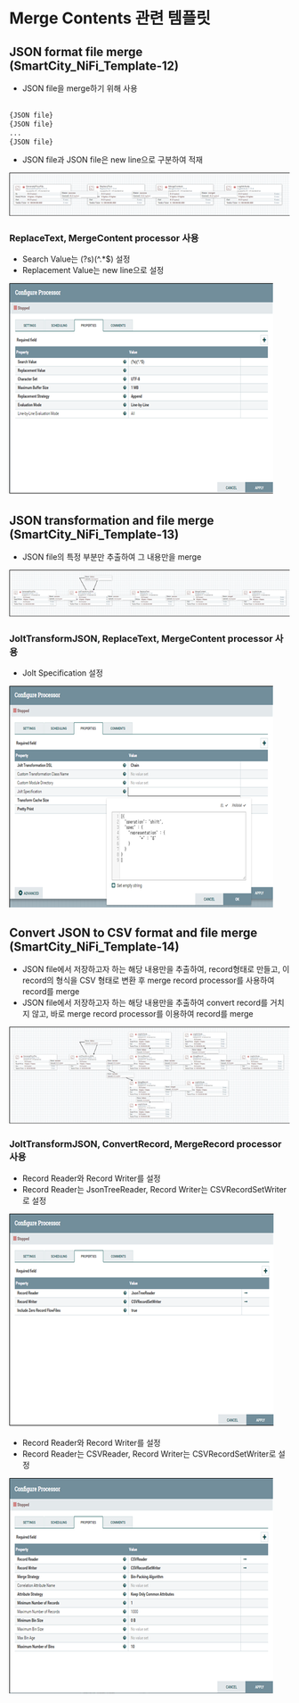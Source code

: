 # Merge Contents 관련 템플릿
## JSON format file merge (SmartCity_NiFi_Template-12)
* JSON file을 merge하기 위해 사용
<pre><code>
{JSON file}
{JSON file}
...
{JSON file}
</code></pre>
* JSON file과 JSON file은 new line으로 구분하여 적재

![JSON format file merge (SmartCity_NiFi_Template-12)](./12-1.png)

### ReplaceText, MergeContent processor 사용
* Search Value는 (?s)(^.*$) 설정
* Replacement Value는 new line으로 설정

![JSON format file merge (SmartCity_NiFi_Template-12)](./12-2.png)

## JSON transformation and file merge (SmartCity_NiFi_Template-13)
* JSON file의 특정 부분만 추출하여 그 내용만을 merge

![JSON transformation and file merge (SmartCity_NiFi_Template-13)](./13-1.png)

### JoltTransformJSON, ReplaceText, MergeContent processor 사용
* Jolt Specification 설정

![JSON transformation and file merge (SmartCity_NiFi_Template-13)](./13-2.png)

## Convert JSON to CSV format and file merge (SmartCity_NiFi_Template-14)
* JSON file에서 저장하고자 하는 해당 내용만을 추출하여, record형태로 만들고, 이 record의  형식을 CSV 형태로 변환 후 merge record processor를 사용하여 record를 merge
* JSON file에서 저장하고자 하는 해당 내용만을 추출하여 convert record를 거치지 않고, 바로 merge record processor를 이용하여 record를 merge

![Convert JSON to CSV format and file merge (SmartCity_NiFi_Template-14)](./14-1.png)

### JoltTransformJSON, ConvertRecord, MergeRecord processor 사용
* Record Reader와 Record Writer를 설정
* Record Reader는 JsonTreeReader, Record Writer는 CSVRecordSetWriter로 설정

![Convert JSON to CSV format and file merge (SmartCity_NiFi_Template-14)](./14-2.png)

* Record Reader와 Record Writer를 설정
* Record Reader는 CSVReader, Record Writer는 CSVRecordSetWriter로 설정

![Convert JSON to CSV format and file merge (SmartCity_NiFi_Template-14)](./14-3.png)